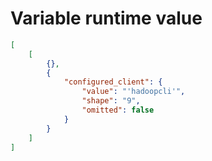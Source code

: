 # Variable runtime value

```json
[
    [
        {},
        {
            "configured_client": {
                "value": "'hadoopcli'",
                "shape": "9",
                "omitted": false
            }
        }
    ]
]
```
